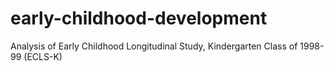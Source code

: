 # early-childhood-development
Analysis of Early Childhood Longitudinal Study, Kindergarten Class of 1998-99 (ECLS-K) 
